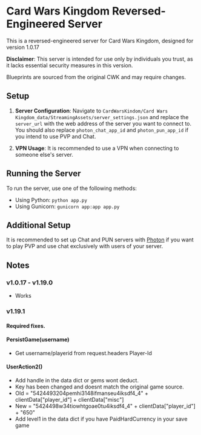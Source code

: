 # Card Wars Kingdom Reversed-Engineered Server

This is a reversed-engineered server for Card Wars Kingdom, designed for version 1.0.17

**Disclaimer**: This server is intended for use only by individuals you trust, as it lacks essential security measures in this version.

Blueprints are sourced from the original CWK and may require changes.

## Setup

1. **Server Configuration**: Navigate to `CardWarsKindom/Card Wars Kingdom_data/StreamingAssets/server_settings.json` and replace the `server_url` with the web address of the server you want to connect to. You should also replace `photon_chat_app_id` and `photon_pun_app_id` if you intend to use PVP and Chat.

2. **VPN Usage**: It is recommended to use a VPN when connecting to someone else's server.

## Running the Server

To run the server, use one of the following methods:

- Using Python: `python app.py`
- Using Gunicorn: `gunicorn app:app app.py`

## Additional Setup

It is recommended to set up Chat and PUN servers with [Photon](https://www.photonengine.com/) if you want to play PVP and use chat exclusively with users of your server.

## Notes

### v1.0.17 - v1.19.0
- Works

### v1.19.1

#### Required fixes.
#### PersistGame(username) 
- Get username/playerid from request.headers Player-Id

#### UserAction2()
- Add handle in the data dict or gems wont deduct.
- Key has been changed and doesnt match the original game source.
- Old = "5424493204pemhi3148ifmanseu4iksdf4_4" + clientData["player_id"] + clientData["misc"]
- New = "5424498w34tiowhtgoae0tu4iksdf4_4" + clientData["player_id"] + "650"
- Add level1 in the data dict if you have PaidHardCurrency in your save game
